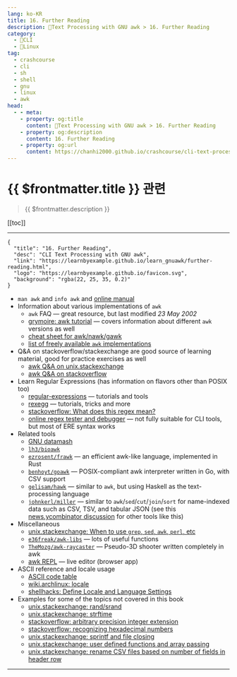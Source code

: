```yaml
---
lang: ko-KR
title: 16. Further Reading
description: 🐚Text Processing with GNU awk > 16. Further Reading
category: 
  - 🐚CLI
  - 🐧Linux
tag:
  - crashcourse
  - cli
  - sh
  - shell
  - gnu
  - linux
  - awk
head:
  - - meta:
    - property: og:title
      content: 🐚Text Processing with GNU awk > 16. Further Reading
    - property: og:description
      content: 16. Further Reading
    - property: og:url
      content: https://chanhi2000.github.io/crashcourse/cli-text-processing-w-gnu-awk/16-further-reading.html
---
```


# {{ $frontmatter.title }} 관련

> {{ $frontmatter.description }}

[[toc]]

---

```component VPCard
{
  "title": "16. Further Reading",
  "desc": "CLI Text Processing with GNU awk",
  "link": "https://learnbyexample.github.io/learn_gnuawk/further-reading.html",
  "logo": "https://learnbyexample.github.io/favicon.svg",
  "background": "rgba(22, 25, 35, 0.2)"
}
```

- `man awk` and `info awk` and [online manual](https://www.gnu.org/software/gawk/manual/gawk.html)
- Information about various implementations of `awk`
  - `awk` FAQ — great resource, but last modified _23 May 2002_
  - [grymoire: awk tutorial](https://www.grymoire.com/Unix/Awk.html) — covers information about different `awk` versions as well
  - [cheat sheet for awk/nawk/gawk](https://catonmat.net/ftp/awk.cheat.sheet.txt)
  - [list of freely available `awk` implementations](https://www.gnu.org/software/gawk/manual/html_node/Other-Versions.html)
- Q&A on stackoverflow/stackexchange are good source of learning material, good for practice exercises as well
  - [awk Q&A on unix.stackexchange](https://unix.stackexchange.com/questions/tagged/awk?sort=votes&pageSize=15)
  - [awk Q&A on stackoverflow](https://stackoverflow.com/questions/tagged/awk?sort=votes&pageSize=15)
- Learn Regular Expressions (has information on flavors other than POSIX too)
  - [regular-expressions](https://www.regular-expressions.info) — tutorials and tools
  - [rexegg](https://www.rexegg.com) — tutorials, tricks and more
  - [stackoverflow: What does this regex mean?](https://stackoverflow.com/q/22937618/4082052)
  - [online regex tester and debugger](https://regex101.com) — not fully suitable for CLI tools, but most of ERE syntax works
- Related tools
  - [GNU datamash](https://www.gnu.org/software/datamash)
  - [<FontIcon icon="iconfont icon-github"/> `lh3/bioawk`](https://github.com/lh3/bioawk)
  - [<FontIcon icon="iconfont icon-github"/> `ezrosent/frawk`](https://github.com/ezrosent/frawk) — an efficient awk-like language, implemented in Rust
  - [<FontIcon icon="iconfont icon-github"/> `benhoyt/goawk`](https://github.com/benhoyt/goawk) — POSIX-compliant awk interpreter written in Go, with CSV support
  - [<FontIcon icon="iconfont icon-github"/> `gelisam/hawk`](https://github.com/gelisam/hawk) — similar to `awk`, but using Haskell as the text-processing language
  - [<FontIcon icon="iconfont icon-github"/> `johnkerl/miller`](https://github.com/johnkerl/miller) — similar to `awk`/`sed`/`cut`/`join`/`sort` for name-indexed data such as CSV, TSV, and tabular JSON (see this [news.ycombinator discussion](https://news.ycombinator.com/item?id=10066742) for other tools like this)
- Miscellaneous
  - [unix.stackexchange: When to use `grep`, `sed`, `awk`, `perl`, etc](https://unix.stackexchange.com/q/303044/109046)
  - [<FontIcon icon="iconfont icon-github"/> `e36freak/awk-libs`](https://github.com/e36freak/awk-libs) — lots of useful functions
  - [<FontIcon icon="iconfont icon-github"/> `TheMozg/awk-raycaster`](https://github.com/TheMozg/awk-raycaster) — Pseudo-3D shooter written completely in awk
  - [awk REPL](https://awk.js.org) — live editor (browser app)
- ASCII reference and locale usage
  - [ASCII code table](https://ascii.cl)
  - [wiki.archlinux: locale](https://wiki.archlinux.org/title/locale)
  - [shellhacks: Define Locale and Language Settings](https://www.shellhacks.com/linux-define-locale-language-settings)
- Examples for some of the topics not covered in this book
  - [unix.stackexchange: rand/srand](https://unix.stackexchange.com/q/372816/109046)
  - [unix.stackexchange: strftime](https://unix.stackexchange.com/q/224969/109046)
  - [stackoverflow: arbitrary precision integer extension](https://stackoverflow.com/q/46904447/4082052)
  - [stackoverflow: recognizing hexadecimal numbers](https://stackoverflow.com/q/3683110/4082052)
  - [unix.stackexchange: sprintf and file closing](https://unix.stackexchange.com/q/223727/109046)
  - [unix.stackexchange: user defined functions and array passing](https://unix.stackexchange.com/q/72469/109046)
  - [unix.stackexchange: rename CSV files based on number of fields in header row](https://unix.stackexchange.com/q/408742/109046)

---

<TagLinks/>
